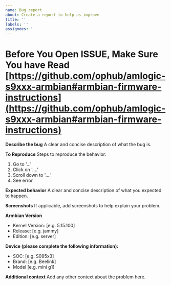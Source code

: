 ```yaml
---
name: Bug report
about: Create a report to help us improve
title: ''
labels: ''
assignees: ''
---
```


# Before You Open ISSUE, Make Sure You have Read [https://github.com/ophub/amlogic-s9xxx-armbian#armbian-firmware-instructions](https://github.com/ophub/amlogic-s9xxx-armbian#armbian-firmware-instructions)


**Describe the bug**
A clear and concise description of what the bug is.

**To Reproduce**
Steps to reproduce the behavior:
1. Go to '...'
2. Click on '....'
3. Scroll down to '....'
4. See error

**Expected behavior**
A clear and concise description of what you expected to happen.

**Screenshots**
If applicable, add screenshots to help explain your problem.

**Armbian Version**
 - Kernel Version: [e.g. 5.15.100]
 - Release: [e.g. jammy]
 - Edition: [e.g. server]

**Device (please complete the following information):**
 - SOC: [e.g. S095x3]
 - Brand: [e.g. Beelink]
 - Model [e.g. mini g1]

**Additional context**
Add any other context about the problem here.
